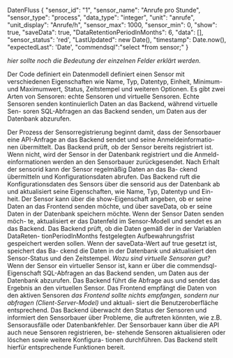 DatenFluss { "sensor_id": "1", "sensor_name": "Anrufe pro Stunde", "sensor_type": "process", "data_type": "integer", "unit": "anrufe", "unit_display": "Anrufe/h", "sensor_max": 1000, "sensor_min": 0, "show": true, "saveData": true, "DataRetentionPeriodInMonths": 6, "data": [], "sensor_status": 'red', "LastUpdated": new Date(), "timestamp": Date.now(), "expectedLast": 'Date', "commendsql":"select *from sensor;" }

  *hier sollte noch die Bedeutung der einzelnen Felder erklärt werden.*

Der Code definiert ein Datenmodell definiert einen Sensor mit verschiedenen Eigenschaften wie Name, Typ, Datentyp, Einheit, Minimum- und Maximumwert, Status, Zeitstempel und weiteren Optionen. Es gibt zwei Arten von Sensoren: echte Sensoren und virtuelle Sensoren. Echte Sensoren senden kontinuierlich Daten an das Backend, während virtuelle Sen- soren SQL-Abfragen an das Backend senden, um Daten aus der Datenbank abzurufen.

Der Prozess der Sensorregistrierung beginnt damit, dass der Sensorbauer eine API-Anfrage an das Backend sendet und seine Anmeldeinformatio- nen übermittelt. Das Backend prüft, ob der Sensor bereits registriert ist. Wenn nicht, wird der Sensor in der Datenbank registriert und die Anmeld- einformationen werden an den Sensorbauer zurückgesendet. Nach Erhalt der sensorid kann der Sensor regelmäßig Daten an das Ba- ckend übermitteln und Konfigurationsdaten abrufen. Das Backend ruft die Konfigurationsdaten des Sensors über die sensorid aus der Datenbank ab und aktualisiert seine Eigenschaften, wie Name, Typ, Datentyp und Ein- heit. Der Sensor kann über die show-Eigenschaft angeben, ob er seine Daten an das Frontend senden möchte, und über saveData, ob er seine Daten in der Datenbank speichern möchte. Wenn der Sensor Daten senden möch- te, aktualisiert er das Datenfeld im Sensor-Modell und sendet es an das Backend. Das Backend prüft, ob die Daten gemäß der in der Variablen DataReten- tionPeriodInMonths festgelegten Aufbewahrungsfrist gespeichert werden sollen. Wenn der saveData-Wert auf true gesetzt ist, speichert das Ba- ckend die Daten in der Datenbank und aktualisiert den Sensor-Status und den Zeitstempel. *Wozu sind virtuelle Sensoren gut?* Wenn der Sensor ein virtueller Sensor ist, kann er über die commendsql-Eigenschaft SQL-Abfragen an das Backend senden, um Daten aus der Datenbank abzurufen. Das Backend führt die Abfrage aus und sendet das Ergebnis an den virtuellen Sensor. Das Frontend empfängt die Daten von den aktiven Sensoren *das Frontend sollte nichts empfangen, sondern nur abfragen (Client-Server-Model)*
und aktuali- siert die Benutzeroberfläche entsprechend. Das Backend überwacht den Status der Sensoren und informiert den Sensorbauer über Probleme, die auftreten könnten, wie z.B. Sensorausfälle oder Datenbankfehler. Der Sensorbauer kann über die API auch neue Sensoren registrieren, be- stehende Sensoren aktualisieren oder löschen sowie weitere Konfigura- tionen durchführen. Das Backend stellt hierfür entsprechende Funktionen bereit.
